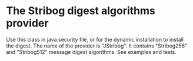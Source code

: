 # The Stribog digest algorithms provider #

Use this class in java.security file, or for the dynamic installation to install the digest. The name of the provider is "JStribog". It contains "Stribog256" and "Stribog512" message digest algorithms. See examples and tests.